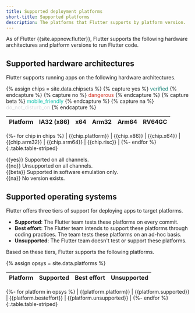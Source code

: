 ```yaml
---
title: Supported deployment platforms
short-title: Supported platforms
description: The platforms that Flutter supports by platform version.
---
```


As of Flutter {{site.appnow.flutter}},
Flutter supports the following hardware architectures and platform versions
to run Flutter code.

## Supported hardware architectures

Flutter supports running apps on the following hardware architectures.

{% assign chips = site.data.chipsets %}
{% capture yes %}
 <span class="material-symbols" 
       style="color: #158477"
       aria-label="The Flutter SDK supports the specified architecture on the specified target platform"
       role="img">verified</span>
{% endcapture %}
{% capture no %}
 <span class="material-symbols"
       style="color: #D43324"
       aria-label="The Flutter SDK does not support the specified
                   architecture on the specified target platform"
       role="img">dangerous</span>
{% endcapture %}
{% capture beta %}
 <span class="material-symbols"
       style="color: #13C2AD"
       aria-label="The Flutter SDK supports the specified architecture
                   only in an emulator on the specified target platform"
       role="img">mobile_friendly</span>
{% endcapture %}
{% capture na %}
 <span class="material-symbols"
       style="color: #DADCE0"
       aria-label="No version of the Flutter SDK exists for the
                   specified architecture on the specified target platform"
       role="img">do_not_disturb_on</span>
{% endcapture %}

| Platform | IA32 (x86) | x64 | Arm32 | Arm64 | RV64GC |
|---|:---:|:---:|:---:|:---:|:---:|
{%- for chip in chips %}
  | {{chip.platform}} | {{chip.x86}} | {{chip.x64}} | {{chip.arm32}} | {{chip.arm64}} | {{chip.risc}} |
{%- endfor %}
{:.table.table-striped}

<div aria-hidden="true" markdown="1">

{{yes}} Supported on all channels.  
{{no}} Unsupported on all channels.  
{{beta}} Supported in software emulation only.  
{{na}} No version exists.  

</div>

## Supported operating systems

Flutter offers three tiers of support for deploying apps to target platforms.

* **Supported**: The Flutter team tests these platforms on every commit.
* **Best effort**: The Flutter team intends to support these platforms
  through coding practices. The team tests these platforms on an ad-hoc basis.
* **Unsupported**: The Flutter team doesn't test or support these platforms.

Based on these tiers, Flutter supports the following platforms.

{% assign opsys = site.data.platforms %}

<div class="table-wrapper" markdown="1">

| Platform | Supported | Best effort | Unsupported |
|---|:---:|:---:|:---:|
{%- for platform in opsys %}
  | {{platform.platform}} | {{platform.supported}} | {{platform.besteffort}} | {{platform.unsupported}} |
{%- endfor %}
{:.table.table-striped}

</div>
